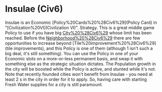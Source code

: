 # Insulae (Civ6)

Insulae is an Economic [Policy%20Cards%20%28Civ6%29](Policy Card) in "[Civilization%20VI](Civilization VI)".
Strategy.
This is a great middle game Policy to use if you have big [City%20%28Civ6%29](cities) whose limit has been reached. Before the [Neighborhood%20%28Civ6%29](Neighborhood) there are few opportunities to increase beyond [Tile%20improvement%20%28Civ6%29](tile improvements), and this Policy is one of them (although 1 isn't such a big deal, it's still something). You can use the Policy in one of your Economic slots on a more-or-less permanent basis, and swap it with something else as the strategic situation dictates. The Population growth in the city will be boosted while the Policy is active, and stunted while it's not.
Note that recently founded cities won't benefit from Insulae - you need at least 2 s in the city in order for it to apply. So, having care with starting Fresh Water supplies for a city is still paramount.
